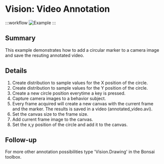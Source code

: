 # Vision: Video Annotation

:::workflow
![Example](~/workflows/BonsaiExamples/Vision/VideoAnnotation/VideoAnnotation.bonsai)
:::

## Summary
This example demonstrates how to add a circular marker to a camera image and save the resuting annotated video. 

## Details
1. Create distribution to sample values for the X position of the circle.
2. Create distribution to sample values for the Y position of the circle.
3. Create a new circle position everytime a key is pressed.
4. Capture camera images to a behavior subject.
5. Every frame acquired will create a new canvas with the current frame and the marker. The results is saved in a video (annotated_video.avi).
6. Set the canvas size to the frame size.
7. Add current frame image to the canvas.
8. Set the x,y position of the circle and add it to the canvas.

## Follow-up
For more other annotation possibilities type 'Vision.Drawing' in the Bonsai toolbox.
